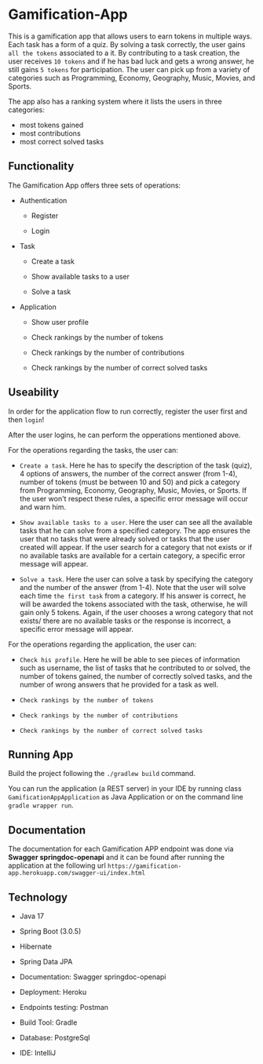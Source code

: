 # Gamification-App
This is a gamification app that allows users to earn tokens in multiple ways. Each task has a form of a quiz. By solving a task correctly, the user gains ``all
the tokens`` associated to a it. By contributing to a task creation, the user receives ``10 tokens`` and if he has bad luck and gets a wrong answer, he still gains ``5 tokens``
for participation. The user can pick up from a variety of categories such as Programming, Economy, Geography, Music, Movies, and Sports.

The app also has a ranking system where it lists the users in three categories:
- most tokens gained
- most contributions
- most correct solved tasks

## Functionality
The Gamification App offers three sets of operations:

- Authentication

  - Register
  
  - Login

- Task

  - Create a task
  
  - Show available tasks to a user
  
  - Solve a task
  
- Application

  - Show user profile
  
  - Check rankings by the number of tokens
  
  - Check rankings by the number of contributions
  
  - Check rankings by the number of correct solved tasks
  
 ## Useability 
 In order for the application flow to run correctly, register the user first and then ``login``!
 
 After the user logins, he can perform the opperations mentioned above.
 
 For the operations regarding the tasks, the user can:
 
  - ```Create a task```. Here he has to specify the description of the task (quiz), 4 options of answers, the number of the correct answer (from 1-4), number of
  tokens (must be between 10 and 50) and pick a category from Programming, Economy, Geography, Music, Movies, or Sports. If the user won't respect these rules, a
  specific error message will occur and warn him.
  
  - ```Show available tasks to a user```. Here the user can see all the available tasks that he can solve from a specified category. The app ensures the user that 
  no tasks that were already solved or tasks that the user created will appear. If the user search for a category that not exists or if no available tasks are 
  available for a certain category, a specific error message will appear.
  
  - ```Solve a task```. Here the user can solve a task by specifying the category and the number of the answer (from 1-4). Note that the user will solve 
  each time ```the first task``` from a category. If his answer is correct, he will be awarded the tokens associated with the task, otherwise, he will gain 
  only 5 tokens. Again, if the user chooses a wrong category that not exists/ there are no available tasks or the response is incorrect, a specific 
  error message will appear.
  
   For the operations regarding the application, the user can:
   
   - ```Check his profile```. Here he will be able to see pieces of information such as username, the list of tasks that he contributed to or solved, the number 
   of tokens gained, the number of correctly solved tasks, and the number of wrong answers that he provided for a task as well.
   
   - ```Check rankings by the number of tokens```
  
  - ```Check rankings by the number of contributions```
  
  - ```Check rankings by the number of correct solved tasks``` 
 
 ## Running App
Build the project following the ```./gradlew build``` command.

You can run the application (a REST server) in your IDE by running class ```GamificationAppApplication``` as Java Application or on the command line ```gradle wrapper run```.
 
 ## Documentation
 The documentation for each Gamification APP endpoint was done via **Swagger springdoc-openapi** and it can be found after running the application at the following
 url ```https://gamification-app.herokuapp.com/swagger-ui/index.html```
 
 ## Technology
 
 - Java 17
 
 - Spring Boot (3.0.5)
 
 - Hibernate 
 
 - Spring Data JPA
 
 - Documentation: Swagger springdoc-openapi
 
 - Deployment: Heroku
 
 - Endpoints testing: Postman
 
 - Build Tool: Gradle
 
 - Database: PostgreSql
 
 - IDE: IntelliJ
